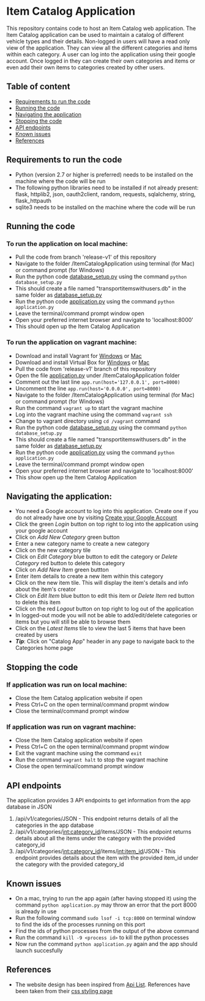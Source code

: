 # Item Catalog Application

This repository contains code to host an Item Catalog web application. The Item Catalog application can be used to maintain a catalog of different vehicle types and their details. Non-logged in users will have a read only view of the application. They can view all the different categories and items within each category. A user can log into the application using their google account. Once logged in they can create their own categories and items or even add their own items to categories created by other users.


## Table of content
- [Requirements to run the code](#requirements-to-run-the-code)
- [Running the code](#running-the-code)
- [Navigating the application](#navigating-the-application)
- [Stopping the code](#stopping-the-code)
- [API endpoints](#api-endpoints)
- [Known issues](#known-issues)
- [References](#references)


## Requirements to run the code
- Python (version 2.7 or higher is preferred) needs to be installed on the machine where the code will be run
- The following python libraries need to be installed if not already present: flask, httplib2, json, oauth2client, random, requests, sqlalchemy, string, flask_httpauth
- sqlite3 needs to be installed on the machine where the code will be run

## Running the code
### To run the application on local machine:
- Pull the code from branch 'release-v1' of this repository
- Navigate to the folder /ItemCatalogApplication using terminal (for Mac) or command prompt (for Windows)
- Run the python code [database_setup.py](./database_setup.py) using the command `python database_setup.py`
- This should create a file named "transportitemswithusers.db" in the same folder as [database_setup.py](./database_setup.py)
- Run the python code [application.py](./application.py) using the command `python application.py`
- Leave the terminal/command prompt window open
- Open your preferred internet browser and navigate to 'localhost:8000'
- This should open up the Item Catalog Application

### To run the application on vagrant machine:
- Download and install Vagrant for [Windows](https://releases.hashicorp.com/vagrant/2.1.1/vagrant_2.1.1_x86_64.msi) or [Mac](https://releases.hashicorp.com/vagrant/2.1.1/vagrant_2.1.1_x86_64.dmg)
- Download and install Virtual Box for [Windows](https://download.virtualbox.org/virtualbox/5.1.36/VirtualBox-5.1.36-122416-Win.exe) or [Mac](https://download.virtualbox.org/virtualbox/5.1.36/VirtualBox-5.1.36-122089-OSX.dmg)
- Pull the code from 'release-v1' branch of this repository
- Open the file [application.py](./application.py) under /ItemCatalogApplication folder
- Comment out the last line `app.run(host='127.0.0.1', port=8000)`
- Uncomment the line `app.run(host='0.0.0.0', port=8000)`
- Navigate to the folder /ItemCatalogApplication using terminal (for Mac) or command prompt (for Windows)
- Run the command `vagrant up` to start the vagrant machine
- Log into the vagrant machine using the command `vagrant ssh`
- Change to vagrant directory using `cd /vagrant` command
- Run the python code [database_setup.py](./database_setup.py) using the command `python database_setup.py`
- This should create a file named "transportitemswithusers.db" in the same folder as [database_setup.py](./database_setup.py)
- Run the python code [application.py](./application.py) using the command `python application.py`
- Leave the terminal/command prompt window open
- Open your preferred internet browser and navigate to 'localhost:8000'
- This show open up the Item Catalog Application


## Navigating the application:
- You need a Google account to log into this application. Create one if you do not already have one by visiting [Create your Google Account](https://accounts.google.com/signup)
- Click the green _Login_ button on top right to log into the application using your google account
- Click on _Add New Category_ green button
- Enter a new category name to create a new category
- Click on the new category tile
- Click on _Edit Category_ blue button to edit the category or _Delete Category_ red button to delete this category
- Click on _Add New Item_ green buttton
- Enter item details to create a new item within this category
- Click on the new item tile. This will display the item's details and info about the item's creator
- Click on _Edit Item_ blue button to edit this item or _Delete Item_ red button to delete this item
- Click on the red _Logout_ button on top right to log out of the application
- In logged-out mode you will not be able to add/edit/delete categories or items but you will still be able to browse them
- Click on the _Latest Items_ tile to view the last 5 items that have been created by users
- **_Tip_**: Click on "Catalog App" header in any page to navigate back to the Categories home page


## Stopping the code
### If application was run on local machine:
- Close the Item Catalog application website if open
- Press Ctrl+C on the open terminal/command propmt window
- Close the terminal/command prompt window

### If application was run on vagrant machine:
- Close the Item Catalog application website if open
- Press Ctrl+C on the open terminal/command propmt window
- Exit the vagrant machine using the command `exit`
- Run the command `vagrant halt` to stop the vagrant machine
- Close the open terminal/command prompt window


## API endpoints
The application provides 3 API endpoints to get information from the app database in JSON
1. /api/v1/categories/JSON - This endpoint returns details of all the categories in the app database
2. /api/v1/categories/<int:category_id>/items/JSON - This endpoint returns details about all the items under the category with the provided category_id
3. /api/v1/categories/<int:category_id>/items/<int:item_id>/JSON - This endpoint provides details about the item with the provided item_id under the category with the provided category_id

## Known issues
- On a mac, trying to run the app again (after having stopped it) using the command `python application.py` may throw an error that the port 8000 is already in use
- Run the following command `sudo lsof -i tcp:8000` on terminal window to find the ids of the processes running on this port
- Find the ids of python processes from the output of the above command
- Run the command `kill -9 <process id>` to kill the python processes
- Now run the command `python application.py` again and the app should launch succesfully


## References
- The website design has been inspired from [Api List](https://apilist.fun/). References have been taken from their [css styling page](https://apilist.fun/stylesheets/style.css)

